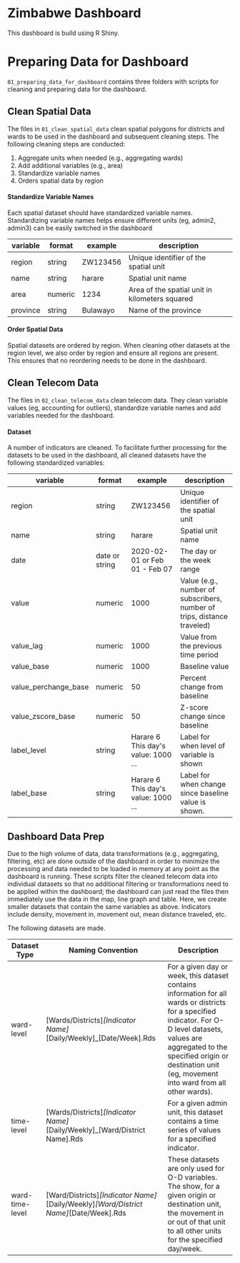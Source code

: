 # Zimbabwe Dashboard

This dashboard is build using R Shiny.

# Preparing Data for Dashboard

`01_preparing_data_for_dashboard` contains three folders with scripts for cleaning and preparing data for the dashboard.

## Clean Spatial Data

The files in `01_clean_spatial_data` clean spatial polygons for districts and wards to be used in the dashboard and subsequent cleaning steps. The following cleaning steps are conducted:

1. Aggregate units when needed (e.g., aggregating wards)
2. Add additional variables (e.g., area)
3. Standardize variable names
4. Orders spatial data by region

#### Standardize Variable Names
Each spatial dataset should have standardized variable names. Standardizing
variable names helps ensure different units (eg, admin2, admin3) can be
easily switched in the dashboard

| variable | format | example | description |
|---|---|---|---|
| region | string | ZW123456 | Unique identifier of the spatial unit |
| name | string | harare | Spatial unit name |
| area | numeric | 1234 | Area of the spatial unit in kilometers squared |
| province | string | Bulawayo | Name of the province |

#### Order Spatial Data
Spatial datasets are ordered by region. When cleaning other datasets at the
region level, we also order by region and ensure all regions are present. This
ensures that no reordering needs to be done in the dashboard.

## Clean Telecom Data

The files in `02_clean_telecom_data` clean telecom data. They clean variable values (eg, accounting for outliers), standardize variable names and add variables needed for the dashboard.

#### Dataset

A number of indicators are cleaned. To facilitate further processing for the datasets
to be used in the dashboard, all cleaned datasets have the following standardized
variables:

| variable | format | example | description |
|---|---|---|---|
| region | string | ZW123456 | Unique identifier of the spatial unit |
| name | string | harare | Spatial unit name |
| date | date or string | 2020-02-01 or Feb 01 - Feb 07 | The day or the week range |
| value | numeric | 1000 | Value (e.g., number of subscribers, number of trips, distance traveled) |
| value_lag | numeric | 1000 | Value from the previous time period |
| value_base | numeric | 1000 | Baseline value |
| value_perchange_base | numeric | 50 | Percent change from baseline |
| value_zscore_base | numeric | 50 | Z-score change since baseline |
| label_level | string | Harare 6<br>This day's value: 1000<br>...  | Label for when level of variable is shown |
| label_base| string | Harare 6<br>This day's value: 1000<br>...  | Label for when change since baseline value is shown. |

## Dashboard Data Prep

Due to the high volume of data, data transformations (e.g., aggregating, filtering, etc) are done outside of the dashboard in order to minimize the processing and data needed to be loaded in memory at any point as the dashboard is running. These scripts filter the cleaned telecom data into individual datasets so that no additional filtering or transformations need to be applied within the dashboard; the dashboard can just read the files then immediately use the data in the map, line graph and table. Here, we create smaller datasets that contain the same variables as above. Indicators include density, movement in, movement out, mean distance traveled, etc.

The following datasets are made.

| Dataset Type | Naming Convention | Description |
| --- | --- | --- |
| ward-level | [Wards/Districts]_[Indicator Name]_[Daily/Weekly]_[Date/Week].Rds | For a given day or week, this dataset contains information for all wards or districts for a specified indicator. For O-D level datasets, values are aggregated to the specified origin or destination unit (eg, movement into ward from all other wards). |
| time-level |  [Wards/Districts]_[Indicator Name]_[Daily/Weekly]_[Ward/District Name].Rds | For a given admin unit, this dataset contains a time series of values for a specified indicator. |
| ward-time-level |  [Ward/Districts]_[Indicator Name]_[Daily/Weekly]_[Ward/District Name]_[Date/Week].Rds | These datasets are only used for O-D variables. The show, for a given origin or destination unit, the movement in or out of that unit to all other units for the specified day/week. |









